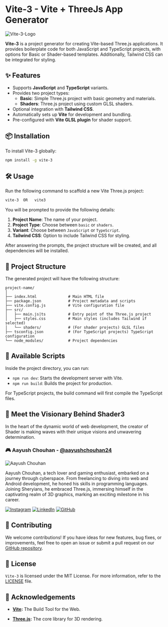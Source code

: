 # Vite-3 - Vite + ThreeJs App Generator

![Vite-3-Logo](https://ik.imagekit.io/technoaayush/Vite-3/banner)

**Vite-3** is a project generator for creating Vite-based Three.js applications. It provides boilerplate code for both JavaScript and TypeScript projects, with options for Basic or Shader-based templates. Additionally, Tailwind CSS can be integrated for styling.

## ✨ Features

- Supports **JavaScript** and **TypeScript** variants.
- Provides two project types:
  - **Basic**: Simple Three.js project with basic geometry and materials.
  - **Shaders**: Three.js project using custom GLSL shaders.
- Optional integration with **Tailwind CSS**.
- Automatically sets up **Vite** for development and bundling.
- Pre-configured with **Vite GLSL plugin** for shader support.

## 📦 Installation

To install Vite-3 globally:

```bash
npm install -g vite-3
```

## 🛠️ Usage

Run the following command to scaffold a new Vite Three.js project:

```bash
vite-3  OR   vite3
```

You will be prompted to provide the following details:

1. **Project Name**: The name of your project.
2. **Project Type**: Choose between `basic` or `shaders`.
3. **Variant**: Choose between `JavaScript` or `TypeScript`.
4. **Tailwind CSS**: Option to include Tailwind CSS for styling.

After answering the prompts, the project structure will be created, and all dependencies will be installed.

## 📑 Project Structure

The generated project will have the following structure:

```
project-name/
│
├── index.html              # Main HTML file
├── package.json            # Project metadata and scripts
├── vite.config.js          # Vite configuration file
├── src/
│   ├── main.js|ts          # Entry point of the Three.js project
│   ├── styles.css          # Main styles (includes Tailwind if selected)
│   └── shaders/            # (For shader projects) GLSL files
├── tsconfig.json           # (For TypeScript projects) TypeScript configuration
└── node_modules/           # Project dependencies
```

## 📜 Available Scripts

Inside the project directory, you can run:

- `npm run dev`: Starts the development server with Vite.
- `npm run build`: Builds the project for production.

For TypeScript projects, the build command will first compile the TypeScript files.

## 🌟 Meet the Visionary Behind Shader3

In the heart of the dynamic world of web development, the creator of Shader is making waves with their unique visions and unwavering determination.

### 🎮 Aayush Chouhan - [@aayushchouhan24](https://github.com/aayushchouhan24)

![Aayush Chouhan](https://gravatar.com/userimage/226260988/f5429ad9b09c533449dab984eb05cdbf.jpeg?size=1024)

Aayush Chouhan, a tech lover and gaming enthusiast, embarked on a journey through cyberspace. From freelancing to diving into web and Android development, he honed his skills in programming languages. Joining Sheryians, he embraced Three.js, immersing himself in the captivating realm of 3D graphics, marking an exciting milestone in his career.

[![Instagram](https://img.shields.io/badge/Instagram-%23E4405F.svg?style=for-the-badge&logo=Instagram&logoColor=white)](https://www.instagram.com/aayushchouhan_24/) [![LinkedIn](https://img.shields.io/badge/linkedin-%230077B5.svg?style=for-the-badge&logo=linkedin&logoColor=white)](https://www.linkedin.com/in/aayushchouhan24/) [![GitHub](https://img.shields.io/badge/github-%23121011.svg?style=for-the-badge&logo=github&logoColor=white)](https://github.com/aayushchouhan24)

## 🤝 Contributing

We welcome contributions! If you have ideas for new features, bug fixes, or improvements, feel free to open an issue or submit a pull request on our [GitHub repository](https://github.com/aayushchouhan24/shader3).

## 📄 License

`Vite-3` is licensed under the MIT License. For more information, refer to the [LICENSE](LICENSE) file.

## 🙌 Acknowledgements

- **[Vite](https://vite.dev/):** The Build Tool for the Web.

- **[Three.js](https://threejs.org/):** The core library for 3D rendering.
